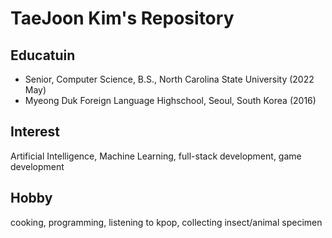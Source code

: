 # TaeJoon Kim's Repository 

## Educatuin
- Senior, Computer Science, B.S., North Carolina State University (2022 May)
- Myeong Duk Foreign Language Highschool, Seoul, South Korea (2016)

## Interest
Artificial Intelligence, Machine Learning, full-stack development, game development

## Hobby
cooking, programming, listening to kpop, collecting insect/animal specimen 
